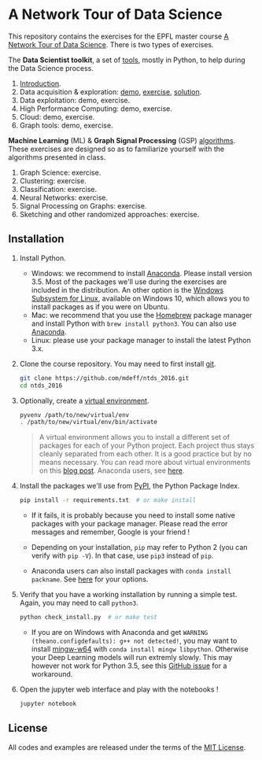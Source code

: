 # A Network Tour of Data Science

This repository contains the exercises for the EPFL master course
[A Network Tour of Data Science][epfl]. There is two types of exercises.

[epfl]: http://edu.epfl.ch/coursebook/en/a-network-tour-of-data-science-EE-558

The **Data Scientist toolkit**, a set of [tools][toolkit], mostly in Python, to
help during the Data Science process.

1. [Introduction][00_intro].
2. Data acquisition & exploration: [demo][01_demo], [exercise][01_ex], [solution][01_sol].
3. Data exploitation: demo, exercise.
4. High Performance Computing: demo, exercise.
5. Cloud: demo, exercise.
6. Graph tools: demo, exercise.

**Machine Learning** (ML) & **Graph Signal Processing** (GSP) [algorithms].
These exercises are designed so as to familiarize yourself with the algorithms
presented in class.

1. Graph Science: exercise.
2. Clustering: exercise.
3. Classification: exercise.
4. Neural Networks: exercise.
5. Signal Processing on Graphs: exercise.
6. Sketching and other randomized approaches: exercise.

[algorithms]: http://nbviewer.jupyter.org/github/mdeff/ntds_2016/tree/with_outputs/algorithms
[toolkit]:    http://nbviewer.jupyter.org/github/mdeff/ntds_2016/tree/with_outputs/toolkit
[00_intro]:   http://nbviewer.jupyter.org/github/mdeff/ntds_2016/blob/with_outputs/toolkit/00_introduction.ipynb
[01_demo]:    http://nbviewer.jupyter.org/github/mdeff/ntds_2016/blob/with_outputs/toolkit/01_demo_acquisition_exploration.ipynb
[01_ex]:      http://nbviewer.jupyter.org/github/mdeff/ntds_2016/blob/with_outputs/toolkit/01_ex_acquisition_exploration.ipynb
[01_sol]:     http://nbviewer.jupyter.org/github/mdeff/ntds_2016/blob/with_outputs/toolkit/01_sol_acquisition_exploration.ipynb

## Installation

1. Install Python.
	* Windows: we recommend to install [Anaconda]. Please install version 3.5.
	  Most of the packages we'll use during the exercises are included in the
	  distribution. An other option is the [Windows Subsystem for Linux][wsl],
	  available on Windows 10, which allows you to install packages as if you
	  were on Ubuntu.
	* Mac: we recommend that you use the [Homebrew] package manager and install
	  Python with `brew install python3`. You can also use [Anaconda].
	* Linux: please use your package manager to install the latest Python 3.x.

2. Clone the course repository. You may need to first install [git].
   ```sh
   git clone https://github.com/mdeff/ntds_2016.git
   cd ntds_2016
   ```

3. Optionally, create a [virtual environment][venv]. 
   ```sh
   pyvenv /path/to/new/virtual/env
   . /path/to/new/virtual/env/bin/activate
   ```
   > A virtual environment allows you to install a different set of packages for
   > each of your Python project. Each project thus stays cleanly separated from
   > each other. It is a good practice but by no means necessary. You can read
   > more about virtual environments on this [blog post][venv_blog]. Anaconda
   > users, see [here][conda_venv].

4. Install the packages we'll use from [PyPI], the Python Package Index.
   ```sh
   pip install -r requirements.txt  # or make install
   ```

   * If it fails, it is probably because you need to install some native
	 packages with your package manager. Please read the error messages and
	 remember, Google is your friend !

   * Depending on your installation, `pip` may refer to Python 2 (you can
	 verify with `pip -V`). In that case, use `pip3` instead of `pip`.

   * Anaconda users can also install packages with `conda install packname`.
	 See [here][conda_install] for your options.

5. Verify that you have a working installation by running a simple test.
   Again, you may need to call `python3`.
   ```sh
   python check_install.py  # or make test
   ```

   * If you are on Windows with Anaconda and get
	 `WARNING (theano.configdefaults): g++ not detected!`, you may want to
	 install [mingw-w64](http://mingw-w64.org) with `conda install mingw
	 libpython`. Otherwise your Deep Learning models will run extremly slowly.
	 This may however not work for Python 3.5, see this [GitHub
	 issue][theano_windows_py35] for a workaround.

6. Open the jupyter web interface and play with the notebooks !
   ```sh
   jupyter notebook
   ```

[Homebrew]: http://brew.sh
[wsl]: https://msdn.microsoft.com/en-us/commandline/wsl/about
[Anaconda]: https://www.continuum.io/downloads#windows
[conda_install]: http://stackoverflow.com/a/18640601/3734066
[conda_venv]: http://conda.pydata.org/docs/using/envs.html
[venv]: https://docs.python.org/3/library/venv.html
[venv_blog]: https://realpython.com/blog/python/python-virtual-environments-a-primer/
[PyPI]: https://pypi.python.org
[git]: https://git-scm.com/downloads
[theano_windows_py35]: https://github.com/Theano/Theano/issues/3376#issuecomment-235034897

## License

All codes and examples are released under the terms of the [MIT
License](LICENSE.txt).
